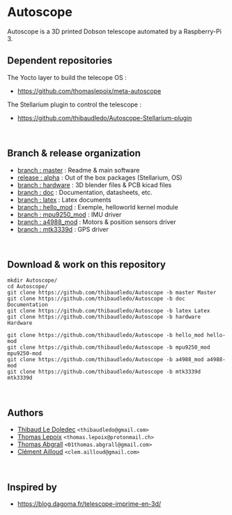 # Autoscope

Autoscope is a 3D printed Dobson telescope automated by a Raspberry-Pi 3.

## Dependent repositories

The Yocto layer to build the telecope OS :

- https://github.com/thomaslepoix/meta-autoscope

The Stellarium plugin to control the telescope :

- https://github.com/thibaudledo/Autoscope-Stellarium-plugin

<br>

## Branch & release organization

- [branch : master](https://github.com/thibaudledo/Autoscope/tree/master) : Readme & main software
- [release : alpha](https://github.com/thibaudledo/Autoscope/releases) : Out of the box packages (Stellarium, OS)
- [branch : hardware](https://github.com/thibaudledo/Autoscope/tree/hardware) : 3D blender files & PCB kicad files
- [branch : doc](https://github.com/thibaudledo/Autoscope/tree/doc) : Documentation, datasheets, etc.
- [branch : latex](https://github.com/thibaudledo/Autoscope/tree/latex) : Latex documents
- [branch : hello_mod](https://github.com/thibaudledo/Autoscope/tree/hello_mod) : Exemple, helloworld kernel module
- [branch : mpu9250_mod](https://github.com/thibaudledo/Autoscope/tree/mpu9250_mod) : IMU driver
- [branch : a4988_mod](https://github.com/thibaudledo/Autoscope/tree/a4988_mod) : Motors & position sensors driver
- [branch : mtk3339d](https://github.com/thibaudledo/Autoscope/tree/mtk3339d) : GPS driver

<br>

## Download & work on this repository

```
mkdir Autoscope/
cd Autoscope/
git clone https://github.com/thibaudledo/Autoscope -b master Master
git clone https://github.com/thibaudledo/Autoscope -b doc Documentation
git clone https://github.com/thibaudledo/Autoscope -b latex Latex
git clone https://github.com/thibaudledo/Autoscope -b hardware Hardware

git clone https://github.com/thibaudledo/Autoscope -b hello_mod hello-mod
git clone https://github.com/thibaudledo/Autoscope -b mpu9250_mod mpu9250-mod
git clone https://github.com/thibaudledo/Autoscope -b a4988_mod a4988-mod
git clone https://github.com/thibaudledo/Autoscope -b mtk3339d mtk3339d
```

<br>

## Authors

- [Thibaud Le Doledec](https://github.com/thibaudledo) `<thibaudledo@gmail.com>`
- [Thomas Lepoix](https://github.com/thomaslepoix) `<thomas.lepoix@protonmail.ch>`
- [Thomas Abgrall](https://github.com/ThomasAbg) `<01thomas.abgrall@gmail.com>`
- [Clément Ailloud](https://github.com/clement-ailloud) `<clem.ailloud@gmail.com>`

<br>

## Inspired by

- https://blog.dagoma.fr/telescope-imprime-en-3d/


